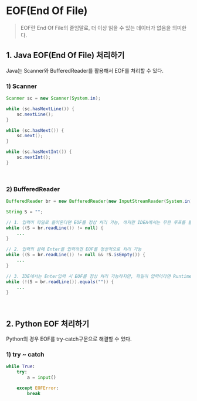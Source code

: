# EOF(End Of File)

> EOF란 End Of File의 줄임말로, 더 이상 읽을 수 있는 데이터가 없음을 의미한다.

## 1. Java EOF(End Of File) 처리하기

Java는 Scanner와 BufferedReader를 활용해서 EOF를 처리할 수 있다.

### 1) Scanner

```java
Scanner sc = new Scanner(System.in);

while (sc.hasNextLine()) {
    sc.nextLine();
}

while (sc.hasNext()) {
    sc.next();
}

while (sc.hasNextInt()) {
    sc.nextInt();
}
```

<br>

### 2) BufferedReader

```java
BufferedReader br = new BufferedReader(new InputStreamReader(System.in));

String S = "";

// 1. 입력이 파일로 들어온다면 EOF를 정상 처리 가능, 하지만 IDEA에서는 무한 루프를 돌음
while ((S = br.readLine()) != null) {
    ...
}

// 2. 입력의 끝에 Enter를 입력하면 EOF를 정상적으로 처리 가능
while ((S = br.readLine()) != null && !S.isEmpty()) {
    ...
}

// 3. IDE에서는 Enter입력 시 EOF를 정상 처리 가능하지만, 파일이 입력이라면 RuntimeError를 반환함
while (!(S = br.readLine()).equals("")) {
    ...
}
```

<br>

## 2. Python EOF 처리하기

Python의 경우 EOF를 try-catch구문으로 해결할 수 있다.

### 1) try ~ catch

```python
while True:
    try:
        a = input()

    except EOFError:
        break
```